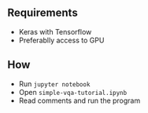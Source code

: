 ## Requirements
* Keras with Tensorflow
* Preferablly access to GPU

## How

* Run `jupyter notebook`
* Open `simple-vqa-tutorial.ipynb`
* Read comments and run the program


